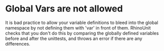 # Global Vars are not allowed #

It is bad practice to allow your variable definitions to bleed into the global namespace by not defining them with 'var' in front of them.  RhinoUnit checks that you don't do this by comparing the globally defined variables before and after the unittests, and throws an error if there are any differences.